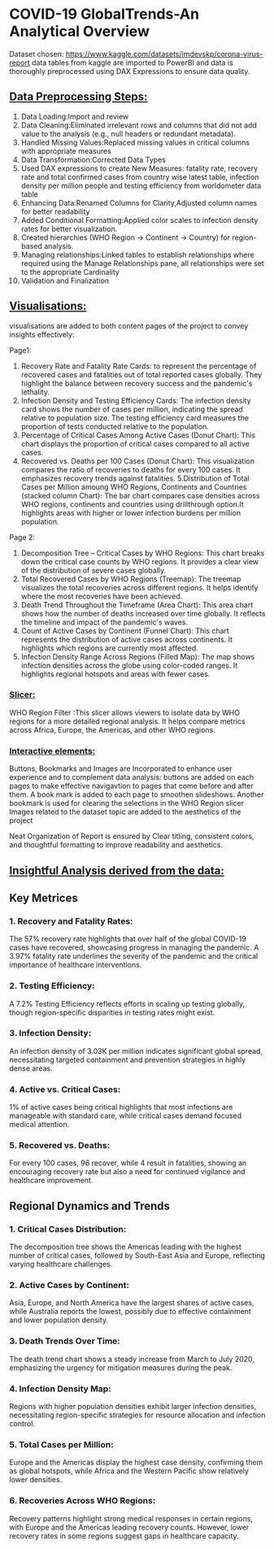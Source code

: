 # COVID-19 GlobalTrends-An Analytical Overview

Dataset chosen: https://www.kaggle.com/datasets/imdevskp/corona-virus-report
data tables from kaggle are imported to PowerBI and data is thoroughly preprocessed using DAX Expressions to ensure data quality.

## <u>Data Preprocessing Steps:</u>

1. Data Loading:Import and review
2. Data Cleaning:Eliminated irrelevant rows and columns that did not add value to the analysis (e.g., null headers or redundant metadata).
3. Handled Missing Values:Replaced missing values in critical columns with appropriate measures
3. Data Transformation:Corrected Data Types
4. Used DAX expressions to create New Measures:
   fatality rate, recovery rate and total confirmed cases from country wise latest table, 
   infection density per million people and testing efficiency from worldometer data table
5. Enhancing Data:Renamed Columns for Clarity,Adjusted column names for better readability
6. Added Conditional Formatting:Applied color scales to infection density rates for better visualization.
7. Created hierarchies (WHO Region → Continent → Country) for region-based analysis.
8. Managing relationships:Linked tables to establish relationships where required using the Manage Relationships pane, all relationships were set to the appropriate Cardinality
9. Validation and Finalization

## <u>Visualisations:</u>

visualisations are added to both content pages of the project  to convey insights effectively:
 
Page1:
1. Recovery Rate and Fatality Rate Cards:
to represent the percentage of recovered cases and fatalities out of total reported cases globally. They highlight the balance between recovery success and the pandemic's lethality.
2. Infection Density and Testing Efficiency Cards:
The infection density card shows the number of cases per million, indicating the spread relative to population size. The testing efficiency card measures the proportion of tests conducted relative to the population.
3. Percentage of Critical Cases Among Active Cases (Donut Chart):
This chart displays the proportion of critical cases compared to all active cases. 
4. Recovered vs. Deaths per 100 Cases (Donut Chart):
This visualization compares the ratio of recoveries to deaths for every 100 cases. It emphasizes recovery trends against fatalities.
5.Distribution of Total Cases per Million amoung WHO Regions, Continents and Countries (stacked column Chart):
The bar chart compares case densities across WHO regions, continents and countries using drillthrough option.It highlights areas with higher or lower infection burdens per million population.

Page 2:
1. Decomposition Tree – Critical Cases by WHO Regions:
This chart breaks down the critical case counts by WHO regions. It provides a clear view of the distribution of severe cases globally.
2. Total Recovered Cases by WHO Regions (Treemap):
The treemap visualizes the total recoveries across different regions. It helps identify where the most recoveries have been achieved.
3. Death Trend Throughout the Timeframe (Area Chart):
This area chart shows how the number of deaths increased over time globally. It reflects the timeline and impact of the pandemic's waves.
4. Count of Active Cases by Continent (Funnel Chart):
This chart represents the distribution of active cases across continents. It highlights which regions are currently most affected.
5. Infection Density Range Across Regions (Filled Map):
The map shows infection densities across the globe using color-coded ranges. It highlights regional hotspots and areas with fewer cases.

### <u>Slicer:</u>
WHO Region Filter :This slicer allows viewers to isolate data by WHO regions for a more detailed regional analysis. It helps compare metrics across Africa, Europe, the Americas, and other  WHO regions.

### <u>Interactive elements:</u>
Buttons, Bookmarks and Images are Incorporated to enhance user experience and to complement data analysis:
buttons are added on each pages to make effective navigavtion to pages that come before and after them.
A book mark is added to each page to smoothen slideshows.
Another bookmark is used for clearing the selections in the WHO Region slicer
Images related to the dataset topic are added to the aesthetics of the project


Neat Organization of Report is ensured by Clear titling, consistent colors, and thoughtful formatting to improve readability and aesthetics. 

## <u>Insightful Analysis derived from the data:</u>

##  Key Metrices

### 1. Recovery and Fatality Rates:

The 57% recovery rate highlights that over half of the global COVID-19 cases have recovered, showcasing progress in managing the pandemic.
A 3.97% fatality rate underlines the severity of the pandemic and the critical importance of healthcare interventions.

### 2. Testing Efficiency:

A 7.2% Testing Efficiency reflects efforts in scaling up testing globally, though region-specific disparities in testing rates might exist.

### 3. Infection Density:

An infection density of 3.03K per million indicates significant global spread, necessitating targeted containment and prevention strategies in highly dense areas.

### 4. Active vs. Critical Cases:

1% of active cases being critical highlights that most infections are manageable with standard care, while critical cases demand focused medical attention.

### 5. Recovered vs. Deaths:

For every 100 cases, 96 recover, while 4 result in fatalities, showing an encouraging recovery rate but also a need for continued vigilance and healthcare improvement.


##  Regional Dynamics and Trends

### 1. Critical Cases Distribution:

The decomposition tree shows the Americas leading with the highest number of critical cases, followed by South-East Asia and Europe, reflecting varying healthcare challenges.

### 2. Active Cases by Continent:

Asia, Europe, and North America have the largest shares of active cases, while Australia reports the lowest, possibly due to effective containment and lower population density.

### 3. Death Trends Over Time:

The death trend chart shows a steady increase from March to July 2020, emphasizing the urgency for mitigation measures during the peak.

### 4. Infection Density Map:

Regions with higher population densities exhibit larger infection densities, necessitating region-specific strategies for resource allocation and infection control.

### 5. Total Cases per Million:

Europe and the Americas display the highest case density, confirming them as global hotspots, while Africa and the Western Pacific show relatively lower densities.

### 6. Recoveries Across WHO Regions:

Recovery patterns highlight strong medical responses in certain regions, with Europe and the Americas leading recovery counts. However, lower recovery rates in some regions suggest gaps in healthcare capacity.
